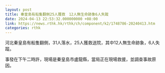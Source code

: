 ```yaml
---
layout: post
title: 秦皇島有船隻翻側25人獲救　12人無生命跡象6人失蹤
date: 2024-04-13 22:53:32.000000000 +08:00
link: https://news.rthk.hk/rthk/ch/component/k2/1748786-20240413.htm
categories: rthk
---
```


河北秦皇島有船隻翻側，31人落水，25人獲救送院，其中12人無生命跡象，6人失蹤。

事發在下午二時許，現場是秦皇島市盧龍縣，當局正在現場救援，並調查事故原因。
